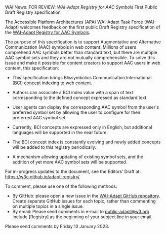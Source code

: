 WAI News:
FOR REVIEW: *WAI-Adapt Registry for AAC Symbols* First Public Draft Registry specification

The Accessible Platform Architectures (APA) WAI-Adapt Task Force (WAI-Adapt) welcomes feedback on the first public Draft Registry specification of the [WAI-Adapt Registry for AAC Symbols](https://www.w3.org/TR/adapt-registry/).

The purpose of this specification is to support Augmentative and Alternative Communication (AAC) symbols in web content. Millions of users comprehend AAC symbols better than standard text, but there are multiple AAC symbol sets and they are not mutually comprehensible. To solve this issue and make it possible for content creators to support AAC users in web content, this specification:

- This specification brings Blissymbolics Communication International (BCI) concept indexing to web content.

- Authors can associate a BCI index value with a span of text corresponding to the defined concept expressed as standard text.

- User agents can display the corresponding AAC symbol from the user's preferred symbol set by allowing the user to configure for their preferred AAC symbol set.

- Currently, BCI concepts are expressed only in English, but additional languages will be supported in the near future.

- The BCI concept index is constantly evolving and newly added concepts will be added to this registry periodically.

- A mechanism allowing updating of existing symbol sets, and the addition of yet more AAC symbol sets will be supported.



For in-progress updates to the document, see the Editors' Draft at:
https://w3c.github.io/adapt-registry/



To comment, please use one of the following methods:
  *   By GitHub: please open a new issue in the [WAI-Adapt GitHub repository](https://github.com/w3c/adapt/issues/new). Create separate GitHub issues for each topic, rather than commenting on multiple topics in a single issue.
  *   By email: Please send comments in e-mail to [public-adapt@w3.org](mailto:public-adapt@w3.org). Include [Registry] as the beginning of your subject line in your email.



Please send comments by Friday 13 January 2023.
 
